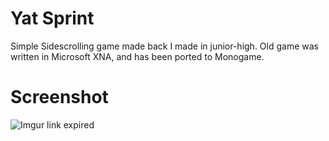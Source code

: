 # Yat Sprint
Simple Sidescrolling game made back I made in junior-high. Old game was written in Microsoft XNA, and has been ported to Monogame.

# Screenshot
![Imgur link expired](https://i.imgur.com/Qt5wj5w.png)
